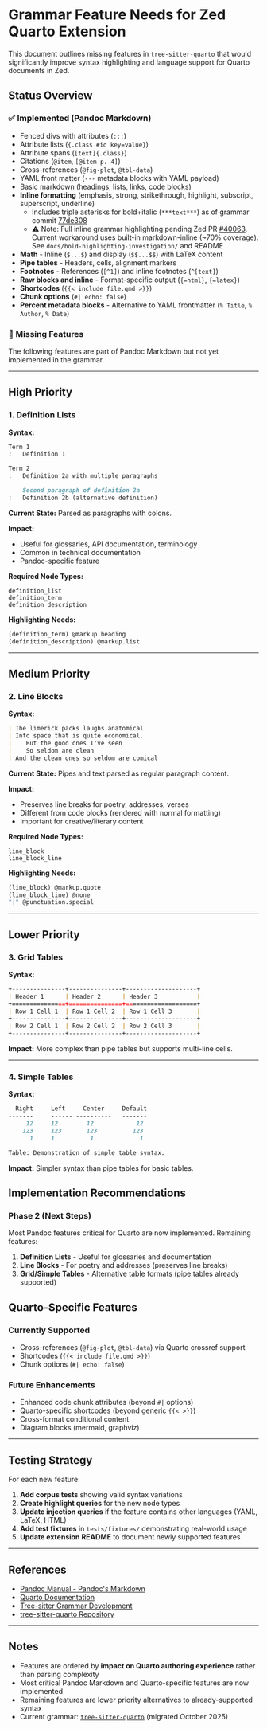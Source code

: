 # Grammar Feature Needs for Zed Quarto Extension

This document outlines missing features in `tree-sitter-quarto` that would significantly improve syntax highlighting and language support for Quarto documents in Zed.

## Status Overview

### ✅ Implemented (Pandoc Markdown)
- Fenced divs with attributes (`:::`)
- Attribute lists (`{.class #id key=value}`)
- Attribute spans (`[text]{.class}`)
- Citations (`@item`, `[@item p. 4]`)
- Cross-references (`@fig-plot`, `@tbl-data`)
- YAML front matter (`---` metadata blocks with YAML payload)
- Basic markdown (headings, lists, links, code blocks)
- **Inline formatting** (emphasis, strong, strikethrough, highlight, subscript, superscript, underline)
  - Includes triple asterisks for bold+italic (`***text***`) as of grammar commit [77de308](https://github.com/ck37/tree-sitter-pandoc-markdown/commit/77de308d04c994a2a3fa2056e66fae6a5630fb87)
  - ⚠️ Note: Full inline grammar highlighting pending Zed PR [#40063](https://github.com/zed-industries/zed/pull/40063). Current workaround uses built-in markdown-inline (~70% coverage). See `docs/bold-highlighting-investigation/` and README
- **Math** - Inline (`$...$`) and display (`$$...$$`) with LaTeX content
- **Pipe tables** - Headers, cells, alignment markers
- **Footnotes** - References (`[^1]`) and inline footnotes (`^[text]`)
- **Raw blocks and inline** - Format-specific output (`{=html}`, `{=latex}`)
- **Shortcodes** (`{{< include file.qmd >}}`)
- **Chunk options** (`#| echo: false`)
- **Percent metadata blocks** - Alternative to YAML frontmatter (`% Title`, `% Author`, `% Date`)

### 🔴 Missing Features

The following features are part of Pandoc Markdown but not yet implemented in the grammar.

---

## High Priority

### 1. Definition Lists

**Syntax:**
```markdown
Term 1
:   Definition 1

Term 2
:   Definition 2a with multiple paragraphs

    Second paragraph of definition 2a
:   Definition 2b (alternative definition)
```

**Current State:** Parsed as paragraphs with colons.

**Impact:**
- Useful for glossaries, API documentation, terminology
- Common in technical documentation
- Pandoc-specific feature

**Required Node Types:**
```
definition_list
definition_term
definition_description
```

**Highlighting Needs:**
```scheme
(definition_term) @markup.heading
(definition_description) @markup.list
```

---

## Medium Priority

### 2. Line Blocks

**Syntax:**
```markdown
| The limerick packs laughs anatomical
| Into space that is quite economical.
|    But the good ones I've seen
|    So seldom are clean
| And the clean ones so seldom are comical
```

**Current State:** Pipes and text parsed as regular paragraph content.

**Impact:**
- Preserves line breaks for poetry, addresses, verses
- Different from code blocks (rendered with normal formatting)
- Important for creative/literary content

**Required Node Types:**
```
line_block
line_block_line
```

**Highlighting Needs:**
```scheme
(line_block) @markup.quote
(line_block_line) @none
"|" @punctuation.special
```

---

## Lower Priority

### 3. Grid Tables

**Syntax:**
```markdown
+---------------+---------------+--------------------+
| Header 1      | Header 2      | Header 3           |
+===============+===============+====================+
| Row 1 Cell 1  | Row 1 Cell 2  | Row 1 Cell 3       |
+---------------+---------------+--------------------+
| Row 2 Cell 1  | Row 2 Cell 2  | Row 2 Cell 3       |
+---------------+---------------+--------------------+
```

**Impact:** More complex than pipe tables but supports multi-line cells.

---

### 4. Simple Tables

**Syntax:**
```markdown
  Right     Left     Center     Default
-------     ------ ----------   -------
     12     12        12            12
    123     123       123          123
      1     1          1             1

Table: Demonstration of simple table syntax.
```

**Impact:** Simpler syntax than pipe tables for basic tables.


## Implementation Recommendations

### Phase 2 (Next Steps)

Most Pandoc features critical for Quarto are now implemented. Remaining features:

1. **Definition Lists** - Useful for glossaries and documentation
2. **Line Blocks** - For poetry and addresses (preserves line breaks)
3. **Grid/Simple Tables** - Alternative table formats (pipe tables already supported)

## Quarto-Specific Features

### Currently Supported
- Cross-references (`@fig-plot`, `@tbl-data`) via Quarto crossref support
- Shortcodes (`{{< include file.qmd >}}`)
- Chunk options (`#| echo: false`)

### Future Enhancements
- Enhanced code chunk attributes (beyond `#|` options)
- Quarto-specific shortcodes (beyond generic `{{< >}}`)
- Cross-format conditional content
- Diagram blocks (mermaid, graphviz)

---

## Testing Strategy

For each new feature:

1. **Add corpus tests** showing valid syntax variations
2. **Create highlight queries** for the new node types
3. **Update injection queries** if the feature contains other languages (YAML, LaTeX, HTML)
4. **Add test fixtures** in `tests/fixtures/` demonstrating real-world usage
5. **Update extension README** to document newly supported features

---

## References

- [Pandoc Manual - Pandoc's Markdown](https://pandoc.org/MANUAL.html#pandocs-markdown)
- [Quarto Documentation](https://quarto.org/docs/guide/)
- [Tree-sitter Grammar Development](https://tree-sitter.github.io/tree-sitter/creating-parsers)
- [tree-sitter-quarto Repository](https://github.com/ck37/tree-sitter-quarto)

---

## Notes

- Features are ordered by **impact on Quarto authoring experience** rather than parsing complexity
- Most critical Pandoc Markdown and Quarto-specific features are now implemented
- Remaining features are lower priority alternatives to already-supported syntax
- Current grammar: [`tree-sitter-quarto`](https://github.com/ck37/tree-sitter-quarto) (migrated October 2025)
